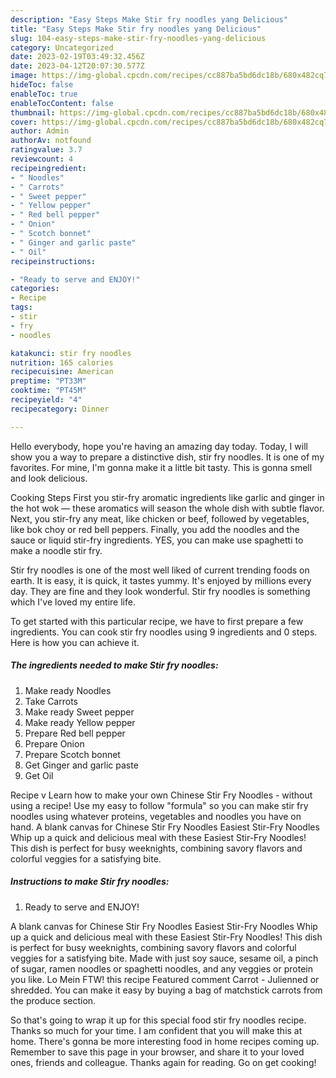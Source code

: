```yaml
---
description: "Easy Steps Make Stir fry noodles yang Delicious"
title: "Easy Steps Make Stir fry noodles yang Delicious"
slug: 104-easy-steps-make-stir-fry-noodles-yang-delicious
category: Uncategorized
date: 2023-02-19T03:49:32.456Z
date: 2023-04-12T20:07:30.577Z
image: https://img-global.cpcdn.com/recipes/cc887ba5bd6dc18b/680x482cq70/stir-fry-noodles-recipe-main-photo.jpg
hideToc: false
enableToc: true
enableTocContent: false
thumbnail: https://img-global.cpcdn.com/recipes/cc887ba5bd6dc18b/680x482cq70/stir-fry-noodles-recipe-main-photo.jpg
cover: https://img-global.cpcdn.com/recipes/cc887ba5bd6dc18b/680x482cq70/stir-fry-noodles-recipe-main-photo.jpg
author: Admin
authorAv: notfound
ratingvalue: 3.7
reviewcount: 4
recipeingredient:
- " Noodles"
- " Carrots"
- " Sweet pepper"
- " Yellow pepper"
- " Red bell pepper"
- " Onion"
- " Scotch bonnet"
- " Ginger and garlic paste"
- " Oil"
recipeinstructions:

- "Ready to serve and ENJOY!"
categories:
- Recipe
tags:
- stir
- fry
- noodles

katakunci: stir fry noodles 
nutrition: 165 calories
recipecuisine: American
preptime: "PT33M"
cooktime: "PT45M"
recipeyield: "4"
recipecategory: Dinner

---
```



Hello everybody, hope you're having an amazing day today. Today, I will show you a way to prepare a distinctive dish, stir fry noodles. It is one of my favorites. For mine, I'm gonna make it a little bit tasty. This is gonna smell and look delicious.

Cooking Steps First you stir-fry aromatic ingredients like garlic and ginger in the hot wok — these aromatics will season the whole dish with subtle flavor. Next, you stir-fry any meat, like chicken or beef, followed by vegetables, like bok choy or red bell peppers. Finally, you add the noodles and the sauce or liquid stir-fry ingredients. YES, you can make use spaghetti to make a noodle stir fry.

Stir fry noodles is one of the most well liked of current trending foods on earth. It is easy, it is quick, it tastes yummy. It's enjoyed by millions every day. They are fine and they look wonderful. Stir fry noodles is something which I've loved my entire life.


To get started with this particular recipe, we have to first prepare a few ingredients. You can cook stir fry noodles using 9 ingredients and 0 steps. Here is how you can achieve it.

<!--inarticleads1-->

##### The ingredients needed to make Stir fry noodles:

1. Make ready  Noodles
1. Take  Carrots
1. Make ready  Sweet pepper
1. Make ready  Yellow pepper
1. Prepare  Red bell pepper
1. Prepare  Onion
1. Prepare  Scotch bonnet
1. Get  Ginger and garlic paste
1. Get  Oil


Recipe v Learn how to make your own Chinese Stir Fry Noodles - without using a recipe! Use my easy to follow &#34;formula&#34; so you can make stir fry noodles using whatever proteins, vegetables and noodles you have on hand. A blank canvas for Chinese Stir Fry Noodles Easiest Stir-Fry Noodles Whip up a quick and delicious meal with these Easiest Stir-Fry Noodles! This dish is perfect for busy weeknights, combining savory flavors and colorful veggies for a satisfying bite. 

<!--inarticleads2-->

##### Instructions to make Stir fry noodles:


1. Ready to serve and ENJOY!

A blank canvas for Chinese Stir Fry Noodles Easiest Stir-Fry Noodles Whip up a quick and delicious meal with these Easiest Stir-Fry Noodles! This dish is perfect for busy weeknights, combining savory flavors and colorful veggies for a satisfying bite. Made with just soy sauce, sesame oil, a pinch of sugar, ramen noodles or spaghetti noodles, and any veggies or protein you like. Lo Mein FTW! this recipe Featured comment Carrot - Julienned or shredded. You can make it easy by buying a bag of matchstick carrots from the produce section. 

So that's going to wrap it up for this special food stir fry noodles recipe. Thanks so much for your time. I am confident that you will make this at home. There's gonna be more interesting food in home recipes coming up. Remember to save this page in your browser, and share it to your loved ones, friends and colleague. Thanks again for reading. Go on get cooking!

